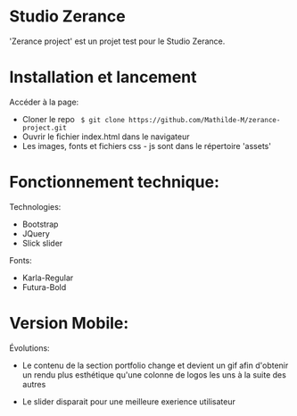 # Studio Zerance
'Zerance project' est un projet test pour le Studio Zerance.

# Installation et lancement
Accéder à la page:
- Cloner le repo  `` $ git clone https://github.com/Mathilde-M/zerance-project.git``
- Ouvrir le fichier index.html dans le navigateur
- Les images, fonts et fichiers css - js sont dans le répertoire 'assets'

# Fonctionnement technique:
Technologies:
- Bootstrap
- JQuery
- Slick slider

Fonts:
- Karla-Regular 
- Futura-Bold


# Version Mobile:
Évolutions:
- Le contenu de la section portfolio change et devient un gif afin d'obtenir un rendu plus esthétique
qu'une colonne de logos les uns à la suite des autres

- Le slider disparait pour une meilleure exerience utilisateur



